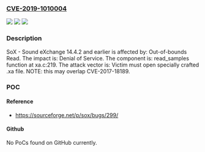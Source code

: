 ### [CVE-2019-1010004](https://cve.mitre.org/cgi-bin/cvename.cgi?name=CVE-2019-1010004)
![](https://img.shields.io/static/v1?label=Product&message=SoX%20-%20Sound%20eXchange&color=blue)
![](https://img.shields.io/static/v1?label=Version&message=n%2Fa&color=blue)
![](https://img.shields.io/static/v1?label=Vulnerability&message=Out-of-bounds%20Read&color=brighgreen)

### Description

SoX - Sound eXchange 14.4.2 and earlier is affected by: Out-of-bounds Read. The impact is: Denial of Service. The component is: read_samples function at xa.c:219. The attack vector is: Victim must open specially crafted .xa file. NOTE: this may overlap CVE-2017-18189.

### POC

#### Reference
- https://sourceforge.net/p/sox/bugs/299/

#### Github
No PoCs found on GitHub currently.

